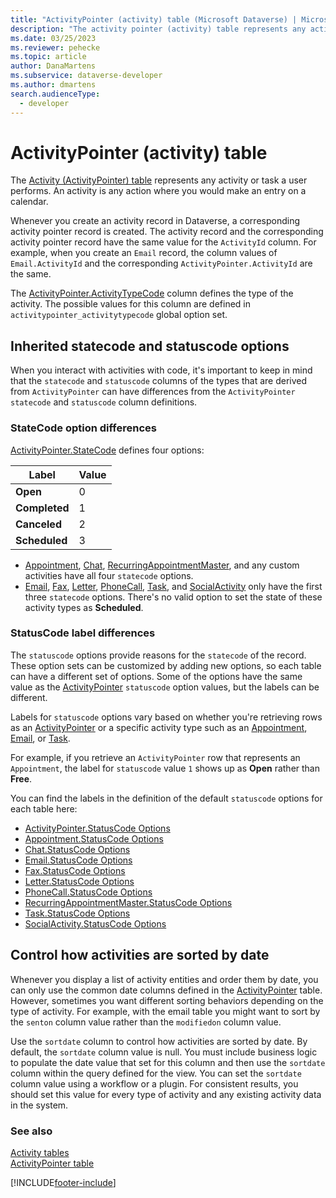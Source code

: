 ```yaml
---
title: "ActivityPointer (activity) table (Microsoft Dataverse) | Microsoft Docs" # Intent and product brand in a unique string of 43-59 chars including spaces
description: "The activity pointer (activity) table represents any activity or task a user performs. An activity is any action where you would make an entry on a calendar." 
ms.date: 03/25/2023
ms.reviewer: pehecke
ms.topic: article
author: DanaMartens
ms.subservice: dataverse-developer
ms.author: dmartens 
search.audienceType: 
  - developer
---
```

# ActivityPointer (activity) table

The [Activity (ActivityPointer)  table](reference/entities/activitypointer.md) represents any activity or task a user performs. An activity is any action where you would make an entry on a calendar.  
  
Whenever you create an activity record in Dataverse, a corresponding activity pointer record is created. The activity record and the corresponding activity pointer record have the same value for the `ActivityId` column. For example, when you create an `Email` record, the column values of `Email.ActivityId` and the corresponding `ActivityPointer.ActivityId` are the same.  
  
The [ActivityPointer.ActivityTypeCode](/power-apps/developer/data-platform/reference/entities/activitypointer#BKMK_ActivityTypeCode) column defines the type of the activity. The possible values for this column are defined in `activitypointer_activitytypecode` global option set.

## Inherited statecode and statuscode options

When you  interact with activities with code, it's important to keep in mind that the `statecode` and `statuscode` columns of the types that are derived from `ActivityPointer` can have differences from the `ActivityPointer` `statecode` and `statuscode` column definitions.

### StateCode option differences

[ActivityPointer.StateCode](/power-apps/developer/data-platform/reference/entities/activitypointer#statecode-choicesoptions) defines four options:

|Label|Value|
|---------|---------|
|**Open**|0|
|**Completed**|1|
|**Canceled**|2|
|**Scheduled**|3|

- [Appointment](/power-apps/developer/data-platform/reference/entities/appointment#statecode-choicesoptions), [Chat](/power-apps/developer/data-platform/reference/entities/chat#statecode-choicesoptions), [RecurringAppointmentMaster](/power-apps/developer/data-platform/reference/entities/recurringappointmentmaster#statecode-choicesoptions), and any custom activities have all four `statecode` options.
- [Email](/power-apps/developer/data-platform/reference/entities/email#statecode-choicesoptions), [Fax](/power-apps/developer/data-platform/reference/entities/fax#statecode-choicesoptions), [Letter](/power-apps/developer/data-platform/reference/entities/letter#statecode-choicesoptions), [PhoneCall](/power-apps/developer/data-platform/reference/entities/phonecall#statecode-choicesoptions), [Task](/power-apps/developer/data-platform/reference/entities/task#statecode-choicesoptions), and [SocialActivity](/power-apps/developer/data-platform/reference/entities/socialactivity#statecode-choicesoptions) only have the first three `statecode` options. There's no valid option to set the state of these activity types as **Scheduled**.

### StatusCode label differences

The `statuscode` options provide reasons for the `statecode` of the record. These option sets can be customized by adding new options, so each table can have a different set of options. Some of the options have the same value as the [ActivityPointer](reference/entities/activitypointer.md) `statuscode` option values, but the labels can be different.

Labels for `statuscode` options vary based on whether you're retrieving rows as an [ActivityPointer](reference/entities/activitypointer.md) or a specific activity type such as an [Appointment](reference/entities/appointment.md), [Email](reference/entities/email.md), or [Task](reference/entities/task.md).

For example, if you retrieve an `ActivityPointer` row that represents an `Appointment`, the label for `statuscode` value `1` shows up as **Open** rather than **Free**.

You can find the labels in the definition of the default `statuscode` options for each table here:

- [ActivityPointer.StatusCode Options](/power-apps/developer/data-platform/reference/entities/activitypointer#statuscode-choicesoptions)
- [Appointment.StatusCode Options](/power-apps/developer/data-platform/reference/entities/appointment#statuscode-choicesoptions)
- [Chat.StatusCode Options](/power-apps/developer/data-platform/reference/entities/chat#statuscode-choicesoptions)
- [Email.StatusCode Options](/power-apps/developer/data-platform/reference/entities/email#statuscode-choicesoptions)
- [Fax.StatusCode Options](/power-apps/developer/data-platform/reference/entities/fax#statuscode-choicesoptions)
- [Letter.StatusCode Options](/power-apps/developer/data-platform/reference/entities/letter#statuscode-choicesoptions)
- [PhoneCall.StatusCode Options](/power-apps/developer/data-platform/reference/entities/phonecall#statuscode-choicesoptions)
- [RecurringAppointmentMaster.StatusCode Options](/power-apps/developer/data-platform/reference/entities/recurringappointmentmaster#statuscode-choicesoptions)
- [Task.StatusCode Options](/power-apps/developer/data-platform/reference/entities/task#statuscode-choicesoptions)
- [SocialActivity.StatusCode Options](/power-apps/developer/data-platform/reference/entities/socialactivity#statuscode-choicesoptions)

<a name="bkmk_sortdate"></a>

## Control how activities are sorted by date  
  
 Whenever you display a list of activity entities and order them by date, you can only use the common date columns defined in the [ActivityPointer](reference/entities/activitypointer.md) table. However, sometimes you want different sorting behaviors depending on the type of activity. For example, with the email table you might want to sort by the `senton` column value  rather than the `modifiedon` column value.  
  
 Use the `sortdate` column to control how activities are sorted by date. By default, the `sortdate` column value is null. You must include business logic to populate the date value that set for this column and then use the `sortdate` column within the query defined for the view. You can set the `sortdate` column value using a workflow or a plugin. For consistent results, you should set this value for every type of activity and any existing activity data in the system.  
  
### See also

 [Activity tables](activity-entities.md)<br />
 [ActivityPointer table](reference/entities/activitypointer.md)


[!INCLUDE[footer-include](../../includes/footer-banner.md)]
